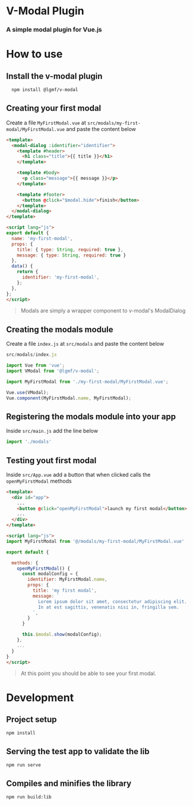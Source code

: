 # V-Modal Plugin

### A simple modal plugin for Vue.js

# How to use

## Install the v-modal plugin

```sh
  npm install @lgmf/v-modal
```

## Creating your first modal

Create a file `MyFirstModal.vue` at `src/modals/my-first-modal/MyFirstModal.vue` and paste the content below

```html
<template>
  <modal-dialog :identifier="identifier">
    <template #header>
      <h1 class="title">{{ title }}</h1>
    </template>

    <template #body>
      <p class="message">{{ message }}</p>
    </template>

    <template #footer>
      <button @click="$modal.hide">finish</button>
    </template>
  </modal-dialog>
</template>

<script lang="js">
export default {
  name: 'my-first-modal',
  props: {
    title: { type: String, required: true },
    message: { type: String, required: true }
  },
  data() {
    return {
      identifier: 'my-first-modal',
    };
  },
};
</script>
```

> Modals are simply a wrapper component to v-modal's ModalDialog

## Creating the modals module

Create a file `index.js` at `src/modals` and paste the content below

```js
src/modals/index.js

import Vue from 'vue';
import VModal from '@lgmf/v-modal';

import MyFirstModal from './my-first-modal/MyFirstModal.vue';

Vue.use(VModal);
Vue.component(MyFirstModal.name, MyFirstModal);
```

## Registering the modals module into your app

Inside `src/main.js` add the line below

```js
import './modals'
```

## Testing yout first modal

Inside `src/App.vue` add a button that when clicked calls the `openMyFirstModal` methods

```html
<template>
  <div id="app">
    ...
    <button @click="openMyFirstModal">launch my first modal</button>
    ...
  </div>
</template>

<script lang="js">
import MyFirstModal from '@/modals/my-first-modal/MyFirstModal.vue'

export default {

  methods: {
    openMyFirstModal() {
      const modalConfig = {
        identifier: MyFirstModal.name,
        props: {
          title: 'my first modal',
          message: `
            Lorem ipsum dolor sit amet, consectetur adipiscing elit.
            In at est sagittis, venenatis nisi in, fringilla sem.
          `,
        }
      }

      this.$modal.show(modalConfig);
    },
    ...
  }
}
</script>
```

> At this point you should be able to see your first modal.

# Development

## Project setup
```
npm install
```

## Serving the test app to validate the lib
```
npm run serve
```

## Compiles and minifies the library
```
npm run build:lib
```